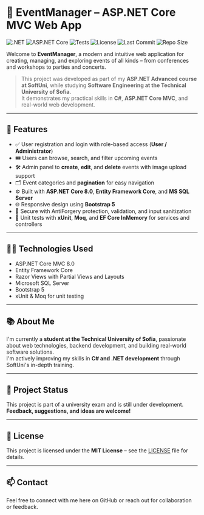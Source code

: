 # 🎉 EventManager – ASP.NET Core MVC Web App

![.NET](https://img.shields.io/badge/.NET-8.0-blueviolet)
![ASP.NET Core](https://img.shields.io/badge/ASP.NET%20Core-MVC-blue)
![Tests](https://img.shields.io/badge/Tests-xUnit%20%7C%20Moq-orange)
![License](https://img.shields.io/github/license/Tedi1221/EventManager)
![Last Commit](https://img.shields.io/github/last-commit/Tedi1221/EventManager)
![Repo Size](https://img.shields.io/github/repo-size/Tedi1221/EventManager)

Welcome to **EventManager**, a modern and intuitive web application for creating, managing, and exploring events of all kinds – from conferences and workshops to parties and concerts.

> This project was developed as part of my **ASP.NET Advanced course at SoftUni**, while studying **Software Engineering at the Technical University of Sofia**.  
It demonstrates my practical skills in **C#**, **ASP.NET Core MVC**, and real-world web development.

---

## 🚀 Features
- ✅ User registration and login with role-based access (**User / Administrator**)
- 🎟️ Users can browse, search, and filter upcoming events
- 🛠️ Admin panel to **create**, **edit**, and **delete** events with image upload support
- 🗂️ Event categories and **pagination** for easy navigation
- ⚙️ Built with **ASP.NET Core 8.0**, **Entity Framework Core**, and **MS SQL Server**
- 🌐 Responsive design using **Bootstrap 5**
- 🔐 Secure with AntiForgery protection, validation, and input sanitization
- 🧪 Unit tests with **xUnit**, **Moq**, and **EF Core InMemory** for services and controllers

---

## 🧑‍💻 Technologies Used
- ASP.NET Core MVC 8.0
- Entity Framework Core
- Razor Views with Partial Views and Layouts
- Microsoft SQL Server
- Bootstrap 5
- xUnit & Moq for unit testing

---

## 📚 About Me
I'm currently a **student at the Technical University of Sofia**, passionate about web technologies, backend development, and building real-world software solutions.  
I'm actively improving my skills in **C# and .NET development** through SoftUni's in-depth training.

---

## 🚧 Project Status
This project is part of a university exam and is still under development.  
**Feedback, suggestions, and ideas are welcome!**

---

## 📄 License
This project is licensed under the **MIT License** – see the [LICENSE](LICENSE) file for details.

---

## 📫 Contact
Feel free to connect with me here on GitHub or reach out for collaboration or feedback.

